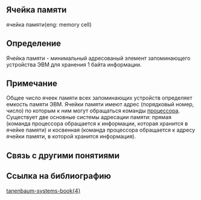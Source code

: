 ## Ячейка памяти
ячейка памяти(eng: memory cell) 

## Определение
Ячейка памяти - минимальный адресованый элемент запоминающего устройства ЭВМ для хранения 1 байта информации. 
## Примечание
Общее число ячеек памяти всех запоминающих устройств определяет емкость памяти ЭВМ.
Ячейки памяти имеют адрес (порядковый номер, число) по которым к ним могут обращаться команды [процессора](https://github.com/vernikkkkkkkkkkkkkkkkkkk/concept_new/blob/main/concept/processor.md). Существует две основные системы адресации памяти: прямая (команда процессора обращается к информации, которая хранится в ячейке памяти) и косвенная (команда процессора обращается к адресу ячейки памяти, в которой хранится информация).

## Связь с другими понятиями


## Cсылка на библиографию
[tanenbaum-systems-book{4}](https://github.com/vernikkkkkkkkkkkkkkkkkkk/concept_new/blob/main/bibliography/tanenbaum-systems-book%7B4%7D.md)



